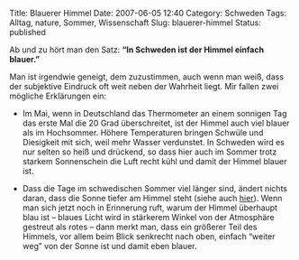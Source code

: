 Title: Blauerer Himmel
Date: 2007-06-05 12:40
Category: Schweden
Tags: Alltag, nature, Sommer, Wissenschaft
Slug: blauerer-himmel
Status: published

Ab und zu hört man den Satz: **“In Schweden ist der Himmel einfach
blauer.”**

Man ist irgendwie geneigt, dem zuzustimmen, auch wenn man weiß, dass der
subjektive Eindruck oft weit neben der Wahrheit liegt. Mir fallen zwei
mögliche Erklärungen ein:

-   Im Mai, wenn in Deutschland das Thermometer an einem sonnigen Tag
    das erste Mal die 20 Grad überschreitet, ist der Himmel auch viel
    blauer als im Hochsommer. Höhere Temperaturen bringen Schwüle und
    Diesigkeit mit sich, weil mehr Wasser verdunstet. In Schweden wird
    es nur selten so heiß und drückend, so dass hier auch im Sommer
    trotz starkem Sonnenschein die Luft recht kühl und damit der Himmel
    blauer ist.

-   Dass die Tage im schwedischen Sommer viel länger sind, ändert nichts
    daran, dass die Sonne tiefer am Himmel steht (siehe auch
    [hier](http://www.fiket.de/2006/11/04/schatten-und-licht/)). Wenn
    man sich jetzt noch in Erinnerung ruft, warum der Himmel überhaupt
    blau ist – blaues Licht wird in stärkerem Winkel von der Atmosphäre
    gestreut als rotes – dann merkt man, dass ein größerer Teil des
    Himmels, vor allem beim Blick senkrecht nach oben, einfach “weiter
    weg” von der Sonne ist und damit eben blauer.

